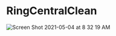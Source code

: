 # RingCentralClean

![Screen Shot 2021-05-04 at 8 32 19 AM](https://user-images.githubusercontent.com/73474252/117005399-36993380-acb5-11eb-8f91-72b0595d930c.png)


